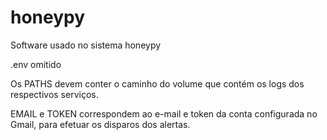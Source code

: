 # honeypy
Software usado no sistema honeypy

.env omitido

  Os PATHS devem conter o caminho do volume que contém os logs dos respectivos serviços.
  
  EMAIL e TOKEN correspondem ao e-mail e token da conta configurada no Gmail, para efetuar os disparos dos alertas.
